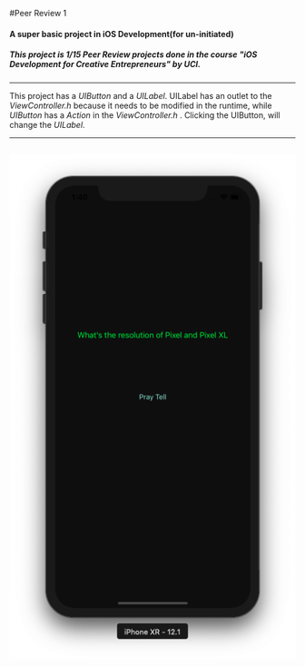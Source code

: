 #Peer Review 1
#### A super basic project in iOS Development(for un-initiated)
##### This project is 1/15 Peer Review projects done in the course \"iOS Development for Creative Entrepreneurs\" by UCI.
-----
This project has a *UIButton* and a *UILabel*. UILabel has an outlet to the *ViewController.h* because it needs to be modified in the runtime, while *UIButton* has a *Action* in the *ViewController.h* . Clicking the UIButton, will change the *UILabel*.
___
![PeerReview1](https://github.com/Ananta11/PeerReview1/raw/master/Common/Screenshot.png)
-----
